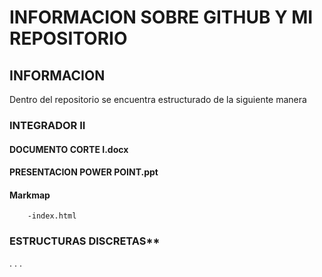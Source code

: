 # INFORMACION SOBRE GITHUB Y MI REPOSITORIO

## INFORMACION
Dentro del repositorio se encuentra estructurado de la siguiente manera
### **INTEGRADOR II**
#### DOCUMENTO CORTE I.docx
#### PRESENTACION POWER POINT.ppt
#### Markmap
        -index.html
### ESTRUCTURAS DISCRETAS**
  .
  .
  .
  

